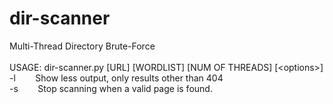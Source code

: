 # dir-scanner
Multi-Thread Directory Brute-Force<br />
<br />
USAGE: dir-scanner.py [URL] [WORDLIST] [NUM OF THREADS] [\<options\>] <br />
-l&nbsp;&nbsp;&nbsp;&nbsp;&nbsp;&nbsp;&nbsp;&nbsp;Show less output, only results other than 404<br />
-s&nbsp;&nbsp;&nbsp;&nbsp;&nbsp;&nbsp;&nbsp;&nbsp;Stop scanning when a valid page is found.
